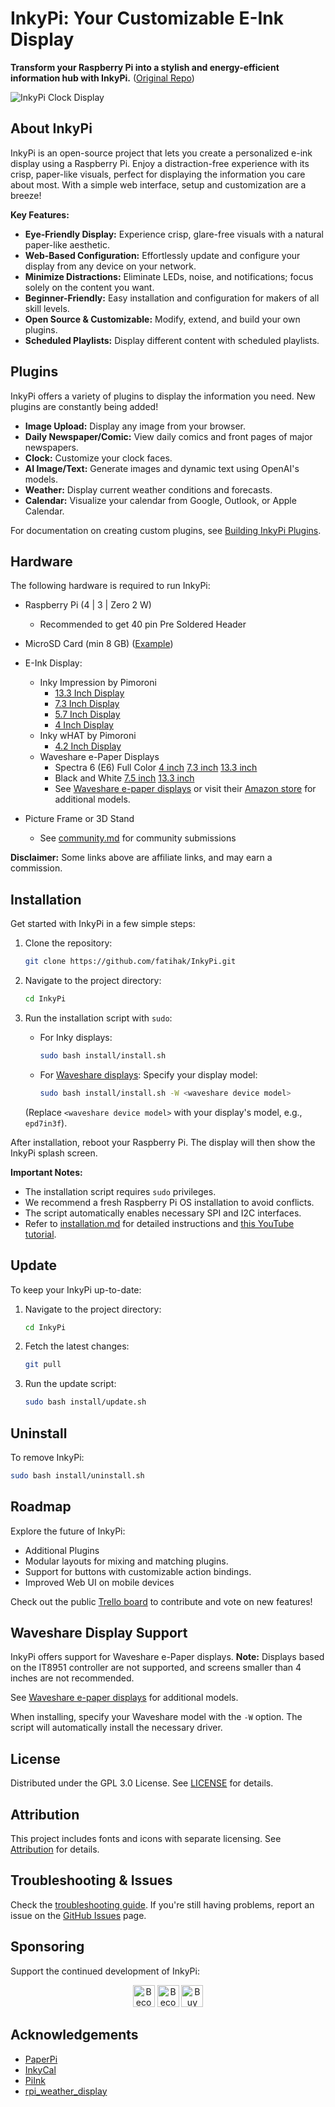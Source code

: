 # InkyPi: Your Customizable E-Ink Display

**Transform your Raspberry Pi into a stylish and energy-efficient information hub with InkyPi.** ([Original Repo](https://github.com/fatihak/InkyPi))

<img src="./docs/images/inky_clock.jpg" alt="InkyPi Clock Display" />

## About InkyPi

InkyPi is an open-source project that lets you create a personalized e-ink display using a Raspberry Pi. Enjoy a distraction-free experience with its crisp, paper-like visuals, perfect for displaying the information you care about most.  With a simple web interface, setup and customization are a breeze!

**Key Features:**

*   **Eye-Friendly Display:** Experience crisp, glare-free visuals with a natural paper-like aesthetic.
*   **Web-Based Configuration:** Effortlessly update and configure your display from any device on your network.
*   **Minimize Distractions:** Eliminate LEDs, noise, and notifications; focus solely on the content you want.
*   **Beginner-Friendly:** Easy installation and configuration for makers of all skill levels.
*   **Open Source & Customizable:** Modify, extend, and build your own plugins.
*   **Scheduled Playlists:** Display different content with scheduled playlists.

## Plugins

InkyPi offers a variety of plugins to display the information you need. New plugins are constantly being added!

*   **Image Upload:** Display any image from your browser.
*   **Daily Newspaper/Comic:** View daily comics and front pages of major newspapers.
*   **Clock:** Customize your clock faces.
*   **AI Image/Text:** Generate images and dynamic text using OpenAI's models.
*   **Weather:** Display current weather conditions and forecasts.
*   **Calendar:** Visualize your calendar from Google, Outlook, or Apple Calendar.

For documentation on creating custom plugins, see [Building InkyPi Plugins](./docs/building_plugins.md).

## Hardware

The following hardware is required to run InkyPi:

*   Raspberry Pi (4 | 3 | Zero 2 W)
    *   Recommended to get 40 pin Pre Soldered Header
*   MicroSD Card (min 8 GB) ([Example](https://amzn.to/3G3Tq9W))
*   E-Ink Display:
    *   Inky Impression by Pimoroni
        *   [13.3 Inch Display](https://collabs.shop/q2jmza)
        *   [7.3 Inch Display](https://collabs.shop/q2jmza)
        *   [5.7 Inch Display](https://collabs.shop/ns6m6m)
        *   [4 Inch Display](https://collabs.shop/cpwtbh)
    *   Inky wHAT by Pimoroni
        *   [4.2 Inch Display](https://collabs.shop/jrzqmf)
    *   Waveshare e-Paper Displays
        *   Spectra 6 (E6) Full Color [4 inch](https://www.waveshare.com/4inch-e-paper-hat-plus-e.htm?&aff_id=111126) [7.3 inch](https://www.waveshare.com/7.3inch-e-paper-hat-e.htm?&aff_id=111126) [13.3 inch](https://www.waveshare.com/13.3inch-e-paper-hat-plus-e.htm?&aff_id=111126)
        *   Black and White [7.5 inch](https://www.waveshare.com/7.5inch-e-paper-hat.htm?&aff_id=111126) [13.3 inch](https://www.waveshare.com/13.3inch-e-paper-hat-k.htm?&aff_id=111126)
        *   See [Waveshare e-paper displays](https://www.waveshare.com/product/raspberry-pi/displays/e-paper.htm?&aff_id=111126) or visit their [Amazon store](https://amzn.to/3HPRTEZ) for additional models.

*   Picture Frame or 3D Stand
    *   See [community.md](./docs/community.md) for community submissions

**Disclaimer:** Some links above are affiliate links, and may earn a commission.

## Installation

Get started with InkyPi in a few simple steps:

1.  Clone the repository:

    ```bash
    git clone https://github.com/fatihak/InkyPi.git
    ```

2.  Navigate to the project directory:

    ```bash
    cd InkyPi
    ```

3.  Run the installation script with `sudo`:

    *   For Inky displays:

        ```bash
        sudo bash install/install.sh
        ```

    *   For [Waveshare displays](#waveshare-display-support):  Specify your display model:

        ```bash
        sudo bash install/install.sh -W <waveshare device model>
        ```

    (Replace `<waveshare device model>` with your display's model, e.g., `epd7in3f`).

After installation, reboot your Raspberry Pi. The display will then show the InkyPi splash screen.

**Important Notes:**

*   The installation script requires `sudo` privileges.
*   We recommend a fresh Raspberry Pi OS installation to avoid conflicts.
*   The script automatically enables necessary SPI and I2C interfaces.
*   Refer to [installation.md](./docs/installation.md) for detailed instructions and [this YouTube tutorial](https://youtu.be/L5PvQj1vfC4).

## Update

To keep your InkyPi up-to-date:

1.  Navigate to the project directory:

    ```bash
    cd InkyPi
    ```

2.  Fetch the latest changes:

    ```bash
    git pull
    ```

3.  Run the update script:

    ```bash
    sudo bash install/update.sh
    ```

## Uninstall

To remove InkyPi:

```bash
sudo bash install/uninstall.sh
```

## Roadmap

Explore the future of InkyPi:

*   Additional Plugins
*   Modular layouts for mixing and matching plugins.
*   Support for buttons with customizable action bindings.
*   Improved Web UI on mobile devices

Check out the public [Trello board](https://trello.com/b/SWJYWqe4/inkypi) to contribute and vote on new features!

## Waveshare Display Support

InkyPi offers support for Waveshare e-Paper displays.  **Note:** Displays based on the IT8951 controller are not supported, and screens smaller than 4 inches are not recommended.

See [Waveshare e-paper displays](https://www.waveshare.com/product/raspberry-pi/displays/e-paper.htm?&aff_id=111126) for additional models.

When installing, specify your Waveshare model with the `-W` option. The script will automatically install the necessary driver.

## License

Distributed under the GPL 3.0 License. See [LICENSE](./LICENSE) for details.

## Attribution

This project includes fonts and icons with separate licensing. See [Attribution](./docs/attribution.md) for details.

## Troubleshooting & Issues

Check the [troubleshooting guide](./docs/troubleshooting.md). If you're still having problems, report an issue on the [GitHub Issues](https://github.com/fatihak/InkyPi/issues) page.

## Sponsoring

Support the continued development of InkyPi:

<p align="center">
<a href="https://github.com/sponsors/fatihak" target="_blank"><img src="https://user-images.githubusercontent.com/345274/133218454-014a4101-b36a-48c6-a1f6-342881974938.png" alt="Become a Patreon" height="35" width="auto"></a>
<a href="https://www.patreon.com/akzdev" target="_blank"><img src="https://c5.patreon.com/external/logo/become_a_patron_button.png" alt="Become a Patreon" height="35" width="auto"></a>
<a href="https://www.buymeacoffee.com/akzdev" target="_blank"><img src="https://cdn.buymeacoffee.com/buttons/default-orange.png" alt="Buy Me A Coffee" height="35" width="auto"></a>
</p>

## Acknowledgements

*   [PaperPi](https://github.com/txoof/PaperPi)
*   [InkyCal](https://github.com/aceinnolab/Inkycal)
*   [PiInk](https://github.com/tlstommy/PiInk)
*   [rpi_weather_display](https://github.com/sjnims/rpi_weather_display)